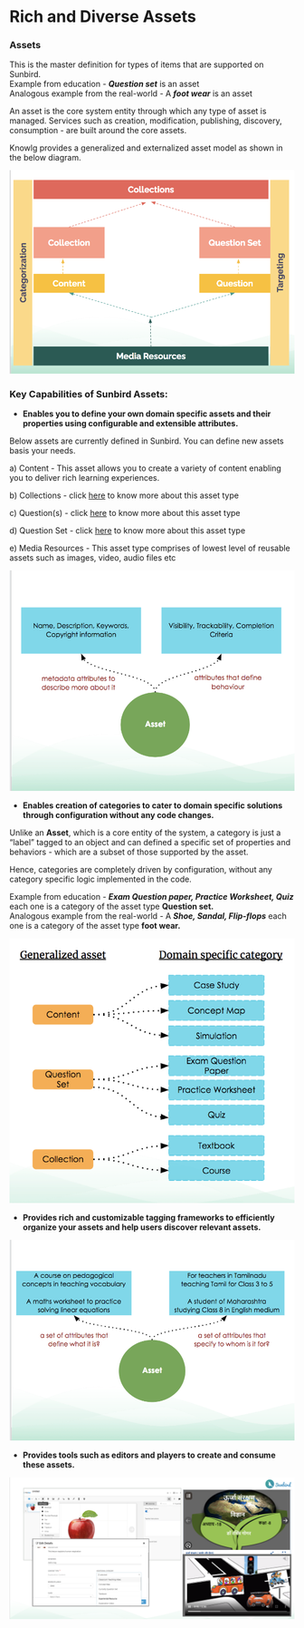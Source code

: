 # Rich and Diverse Assets

### Assets

This is the master definition for types of items that are supported on Sunbird.\
Example from education - _**Question set**_ is an asset\
Analogous example from the real-world - A _**foot wear**_ is an asset

An asset is the core system entity through which any type of asset is managed. Services such as creation, modification, publishing, discovery, consumption - are built around the core assets.

Knowlg provides a generalized and externalized asset model as shown in the below diagram.

![Generalized and Externalized Asset Model](<../../.gitbook/assets/Screen Shot 2022-03-24 at 11.38.56 AM.png>)

### **Key Capabilities of Sunbird Assets:**

* **Enables you to define your own domain specific assets and their properties using configurable and extensible attributes.**

Below assets are currently defined in Sunbird. You can define new assets basis your needs.

a) Content - This asset allows you to create a variety of content enabling you to deliver rich learning experiences.

b) Collections - click [here](organised-collections.md) to know more about this asset type

c) Question(s) - click [here](https://app.gitbook.com/o/-Mi9QwJlsfb7xuxTBc0J/s/Wu4HIWGkb7dD4y0Kup4W/) to know more about this asset type

d) Question Set - click [here](https://app.gitbook.com/o/-Mi9QwJlsfb7xuxTBc0J/s/Wu4HIWGkb7dD4y0Kup4W/) to know more about this asset type

e) Media Resources - This asset type comprises of lowest level of reusable assets such as images, video, audio files etc

![](<../../.gitbook/assets/Screen Shot 2022-03-24 at 11.48.17 AM.png>)

* **Enables creation of categories to cater to domain specific solutions through configuration without any code changes.**

Unlike an **Asset**, which is a core entity of the system, a category is just a “label” tagged to an object and can defined a specific set of properties and behaviors - which are a subset of those supported by the asset.

Hence, categories are completely driven by configuration, without any category specific logic implemented in the code.

Example from education - _**Exam Question paper, Practice Worksheet, Quiz**_ each one is a category of the asset type **Question set.**\
Analogous example from the real-world - A _**Shoe, Sandal, Flip-flops**_ each one is a category of the asset type **foot wear.**

![](<../../.gitbook/assets/Screen Shot 2022-03-24 at 12.16.00 PM.png>)

* **Provides rich and customizable tagging frameworks to efficiently organize your assets and help users discover relevant assets.**

![Example - Asset tagging frameworks in the Education Domain](<../../.gitbook/assets/Screen Shot 2022-03-24 at 11.58.43 AM.png>)

* **Provides tools such as editors and players to create and consume these assets.**

![Editors & Players](<../../.gitbook/assets/Screen Shot 2022-03-24 at 1.12.09 PM.png>)

